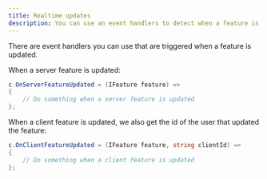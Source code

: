 ```yaml
---
title: Realtime updates
description: You can use an event handlers to detect when a feature is updated.
---
```


There are event handlers you can use that are triggered when a feature is updated.

When a server feature is updated:

```csharp
c.OnServerFeatureUpdated = (IFeature feature) =>
{
    // Do something when a server feature is updated
};
```

When a client feature is updated, we also get the id of the user that updated the feature:

```csharp
c.OnClientFeatureUpdated = (IFeature feature, string clientId) =>
{
    // Do something when a client feature is updated
};
```
